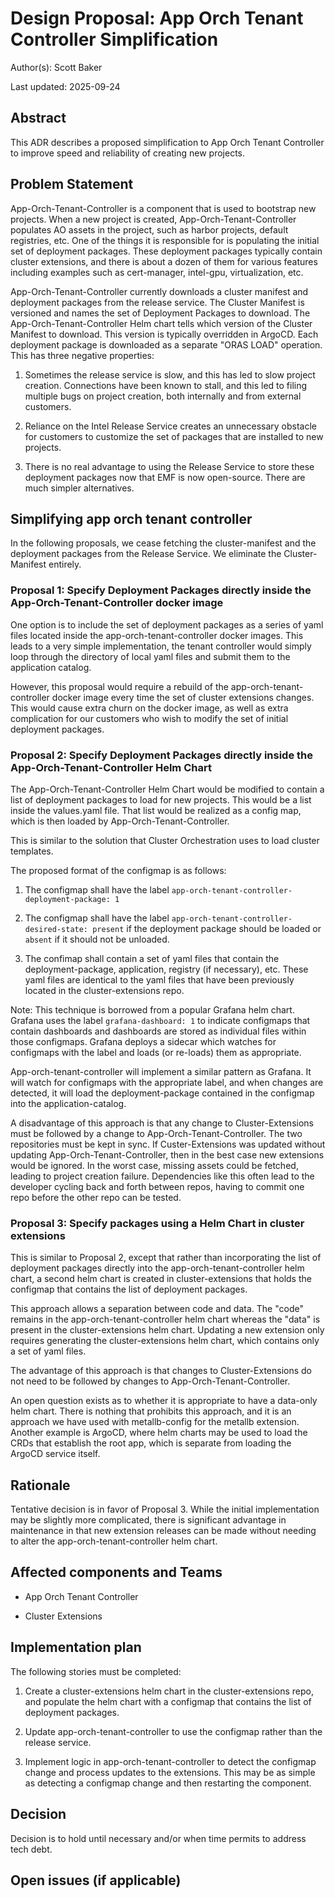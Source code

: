 # Design Proposal: App Orch Tenant Controller Simplification

Author(s): Scott Baker

Last updated: 2025-09-24

## Abstract

This ADR describes a proposed simplification to App Orch Tenant Controller to improve speed and reliability
of creating new projects.

## Problem Statement

App-Orch-Tenant-Controller is a component that is used to bootstrap new projects. When a new project is created,
App-Orch-Tenant-Controller populates AO assets in the project, such as harbor projects, default registries, etc.
One of the things it is responsible for is populating the initial set of deployment packages. These deployment
packages typically contain cluster extensions, and there is about a dozen of them for various features including
examples such as cert-manager, intel-gpu, virtualization, etc.

App-Orch-Tenant-Controller currently downloads a cluster manifest and deployment packages from the release service.
The Cluster Manifest is versioned and names the set of Deployment Packages to download.
The App-Orch-Tenant-Controller Helm chart tells which version of the Cluster Manifest to download.
This version is typically overridden in ArgoCD.
Each deployment package is downloaded as a separate "ORAS LOAD" operation. This has three negative properties:

1. Sometimes the release service is slow, and this has led to slow project creation. Connections have been
   known to stall, and this led to filing multiple bugs on project creation, both internally and from
   external customers.

2. Reliance on the Intel Release Service creates an unnecessary obstacle for customers to customize the
   set of packages that are installed to new projects.

3. There is no real advantage to using the Release Service to store these deployment packages now that
   EMF is now open-source. There are much simpler alternatives.

## Simplifying app orch tenant controller

In the following proposals, we cease fetching the cluster-manifest and the deployment packages from the
Release Service. We eliminate the Cluster-Manifest entirely.

### Proposal 1: Specify Deployment Packages directly inside the App-Orch-Tenant-Controller docker image

One option is to include the set of deployment packages as a series of yaml files located inside the
app-orch-tenant-controller docker images. This leads to a very simple implementation, the tenant controller
would simply loop through the directory of local yaml files and submit them to the application
catalog.

However, this proposal would require a rebuild of the app-orch-tenant-controller docker image every
time the set of cluster extensions changes. This would cause extra churn on the docker image, as
well as extra complication for our customers who wish to modify the set of initial deployment
packages.

### Proposal 2: Specify Deployment Packages directly inside the App-Orch-Tenant-Controller Helm Chart

The App-Orch-Tenant-Controller Helm Chart would be modified to contain a list of deployment packages
to load for new projects. This would be a list inside the values.yaml file. That list would be
realized as a config map, which is then loaded by App-Orch-Tenant-Controller.

This is similar to the solution that Cluster Orchestration uses to load cluster templates.

The proposed format of the configmap is as follows:

1. The configmap shall have the label `app-orch-tenant-controller-deployment-package: 1`

2. The configmap shall have the label `app-orch-tenant-controller-desired-state: present` if
   the deployment package should be loaded or `absent` if it should not be unloaded.

3. The confimap shall contain a set of yaml files that contain the deployment-package, 
   application, registry (if necessary), etc. These yaml files are identical to the yaml files
   that have been previously located in the cluster-extensions repo.

Note: This technique is borrowed from a popular Grafana helm chart. Grafana uses the label
`grafana-dashboard: 1` to indicate configmaps that contain dashboards and dashboards are
stored as individual files within those configmaps. Grafana deploys a sidecar which watches
for configmaps with the label and loads (or re-loads) them as appropriate.

App-orch-tenant-controller will implement a similar pattern as Grafana. It will watch for configmaps with
the appropriate label, and when changes are detected, it will load the deployment-package contained
in the configmap into the application-catalog.

A disadvantage of this approach is that any change to Cluster-Extensions must be followed by
a change to App-Orch-Tenant-Controller. The two repositories must be kept in sync. If Custer-Extensions was
updated without updating App-Orch-Tenant-Controller, then in the best case new extensions would be ignored.
In the worst case, missing assets could be fetched, leading to project creation failure. Dependencies like
this often lead to the developer cycling back and forth between repos, having to commit one repo before the
other repo can be tested.

### Proposal 3: Specify packages using a Helm Chart in cluster extensions

This is similar to Proposal 2, except that rather than incorporating the list of deployment packages
directly into the app-orch-tenant-controller helm chart, a second helm chart is created in
cluster-extensions that holds the configmap that contains the list of deployment packages.

This approach allows a separation between code and data. The "code" remains in the app-orch-tenant-controller
helm chart whereas the "data" is present in the cluster-extensions helm chart. Updating a new extension
only requires generating the cluster-extensions helm chart, which contains only a set of yaml files.

The advantage of this approach is that changes to Cluster-Extensions do not need to be followed by
changes to App-Orch-Tenant-Controller.

An open question exists as to whether it is appropriate to have a data-only helm chart. There is nothing
that prohibits this approach, and it is an approach we have used with metallb-config for the metallb
extension. Another example is ArgoCD, where helm charts may be used to load the CRDs that establish the
root app, which is separate from loading the ArgoCD service itself.

## Rationale

Tentative decision is in favor of Proposal 3. While the initial implementation may be slightly more
complicated, there is significant advantage in maintenance in that new extension releases can be made
without needing to alter the app-orch-tenant-controller helm chart.

## Affected components and Teams

- App Orch Tenant Controller

- Cluster Extensions

## Implementation plan

The following stories must be completed:

1. Create a cluster-extensions helm chart in the cluster-extensions repo, and populate the helm chart with a
   configmap that contains the list of deployment packages.

2. Update app-orch-tenant-controller to use the configmap rather than the release service.

3. Implement logic in app-orch-tenant-controller to detect the configmap change and process updates to the
   extensions. This may be as simple as detecting a configmap change and then restarting the component.

## Decision

Decision is to hold until necessary and/or when time permits to address tech debt.

## Open issues (if applicable)
